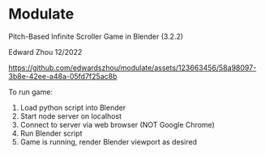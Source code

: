 # Modulate

Pitch-Based Infinite Scroller Game in Blender (3.2.2)

Edward Zhou 12/2022


https://github.com/edwardszhou/modulate/assets/123663456/58a98097-3b8e-42ee-a48a-05fd7f25ac8b


To run game:

1. Load python script into Blender
2. Start node server on localhost
3. Connect to server via web browser (NOT Google Chrome)
4. Run Blender script
5. Game is running, render Blender viewport as desired
